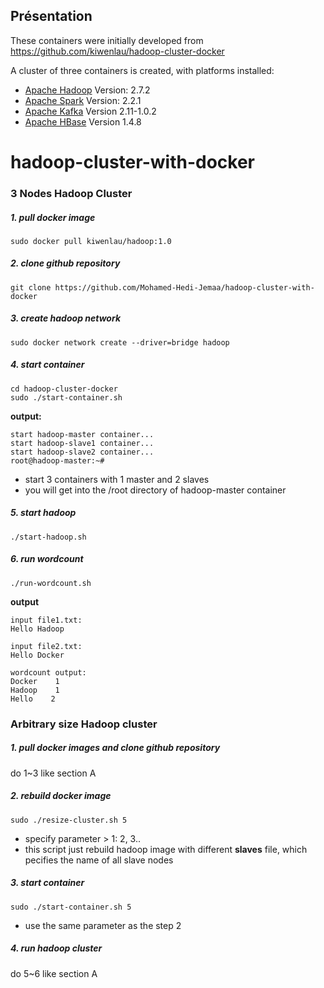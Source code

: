## Présentation

These containers were initially developed from https://github.com/kiwenlau/hadoop-cluster-docker

A cluster of three containers is created, with platforms installed:

  * [Apache Hadoop](http://hadoop.apache.org/) Version: 2.7.2
  * [Apache Spark](https://spark.apache.org/) Version: 2.2.1
  * [Apache Kafka](https://kafka.apache.org/) Version 2.11-1.0.2 
  * [Apache HBase](https://hbase.apache.org/) Version 1.4.8

# hadoop-cluster-with-docker

### 3 Nodes Hadoop Cluster

##### 1. pull docker image

```
sudo docker pull kiwenlau/hadoop:1.0
```

##### 2. clone github repository

```
git clone https://github.com/Mohamed-Hedi-Jemaa/hadoop-cluster-with-docker
```

##### 3. create hadoop network

```
sudo docker network create --driver=bridge hadoop
```

##### 4. start container

```
cd hadoop-cluster-docker
sudo ./start-container.sh
```

**output:**

```
start hadoop-master container...
start hadoop-slave1 container...
start hadoop-slave2 container...
root@hadoop-master:~# 
```
- start 3 containers with 1 master and 2 slaves
- you will get into the /root directory of hadoop-master container

##### 5. start hadoop

```
./start-hadoop.sh
```

##### 6. run wordcount

```
./run-wordcount.sh
```

**output**

```
input file1.txt:
Hello Hadoop

input file2.txt:
Hello Docker

wordcount output:
Docker    1
Hadoop    1
Hello    2
```

### Arbitrary size Hadoop cluster

##### 1. pull docker images and clone github repository

do 1~3 like section A

##### 2. rebuild docker image

```
sudo ./resize-cluster.sh 5
```
- specify parameter > 1: 2, 3..
- this script just rebuild hadoop image with different **slaves** file, which pecifies the name of all slave nodes


##### 3. start container

```
sudo ./start-container.sh 5
```
- use the same parameter as the step 2

##### 4. run hadoop cluster 

do 5~6 like section A

